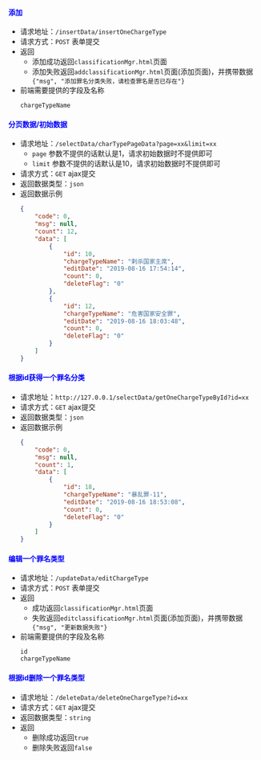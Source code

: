 #### <font color="blue">添加</font>
- 请求地址：`/insertData/insertOneChargeType`
- 请求方式：`POST` 表单提交
- 返回
  + 添加成功返回`classificationMgr.html`页面
  + 添加失败返回`addclassificationMgr.html`页面(添加页面)，并携带数据`{"msg", "添加罪名分类失败，请检查罪名是否已存在"}`
- 前端需要提供的字段及名称
    ```
    chargeTypeName
    ```

#### <font color="blue">分页数据/初始数据</font>
- 请求地址：`/selectData/charTypePageData?page=xx&limit=xx`
  + `page` 参数不提供的话默认是1，请求初始数据时不提供即可
  + `limit` 参数不提供的话默认是10，请求初始数据时不提供即可
- 请求方式：`GET` ajax提交
- 返回数据类型：`json`
- 返回数据示例
    ```json
    {
        "code": 0,
        "msg": null,
        "count": 12,
        "data": [
            {
                "id": 10,
                "chargeTypeName": "剌杀国家主席",
                "editDate": "2019-08-16 17:54:14",
                "count": 0,
                "deleteFlag": "0"
            },
            {
                "id": 12,
                "chargeTypeName": "危害国家安全罪",
                "editDate": "2019-08-16 18:03:48",
                "count": 0,
                "deleteFlag": "0"
            }
        ]
    }
    ```
#### <font color="blue">根据id获得一个罪名分类</font>
- 请求地址：`http://127.0.0.1/selectData/getOneChargeTypeById?id=xx`
- 请求方式：`GET` ajax提交
- 返回数据类型：`json`
- 返回数据示例
    ```json
    {
        "code": 0,
        "msg": null,
        "count": 1,
        "data": [
            {
                "id": 18,
                "chargeTypeName": "暴乱罪-11",
                "editDate": "2019-08-16 18:53:08",
                "count": 0,
                "deleteFlag": "0"
            }
        ]
    }
    ```
#### <font color="blue">编辑一个罪名类型</font>
- 请求地址：`/updateData/editChargeType`
- 请求方式：`POST` 表单提交
- 返回
  + 成功返回`classificationMgr.html`页面
  + 失败返回`editclassificationMgr.html`页面(添加页面)，并携带数据`{"msg", "更新数据失败"}`
- 前端需要提供的字段及名称
    ```
    id
    chargeTypeName
    ```

#### <font color="blue">根据id删除一个罪名类型</font>
- 请求地址：`/deleteData/deleteOneChargeType?id=xx`
- 请求方式：`GET` ajax提交
- 返回数据类型：`string`
- 返回
  + 删除成功返回`true`
  + 删除失败返回`false`